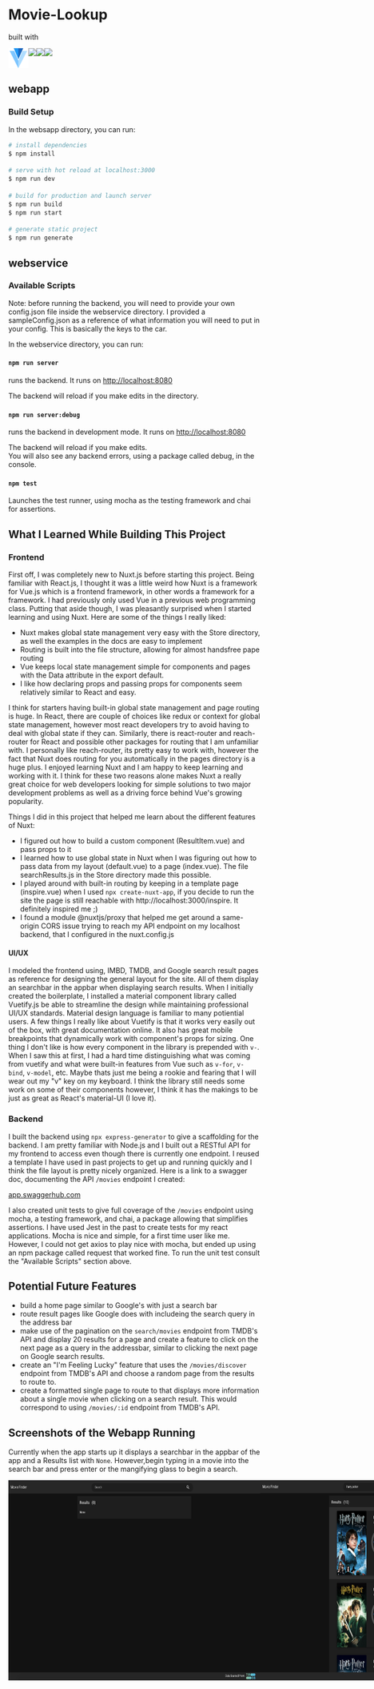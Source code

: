 # Movie-Lookup

built with

<div align="left">
  <div style="display: flex;">
    <a href="https://vuetifyjs.com/en/" target="_blank"> <img height="40" src="/webapp/static/v.png" style="vertical-align: top;" /> </a>
    <a href="https://nuxtjs.org/" target="_blank"> <img height="40" src="https://nuxtjs.org/logos/nuxt-emoji@2x.png" /></a>
    <a href="https://nodejs.org/en/" target="_blank"> <img height="40" src="https://nodejs.org/static/images/logos/nodejs-new-pantone-black.svg" /> </a>
    <a href="https://www.themoviedb.org/?language=en-US" target="_blank"> <img height="40" src="https://www.themoviedb.org/assets/2/v4/logos/v2/blue_square_1-5bdc75aaebeb75dc7ae79426ddd9be3b2be1e342510f8202baf6bffa71d7f5c4.svg" /> </a>
  </div>
</div>

## webapp

### Build Setup

In the websapp directory, you can run:

```bash
# install dependencies
$ npm install

# serve with hot reload at localhost:3000
$ npm run dev

# build for production and launch server
$ npm run build
$ npm run start

# generate static project
$ npm run generate
```
## webservice

### Available Scripts

Note: before running the backend, you will need to provide your own config.json file inside the webservice directory. I provided a sampleConfig.json as a reference of what information you will need to put in your config. This is basically the keys to the car.

In the webservice directory, you can run:

#### `npm run server`

runs the backend. It runs on [http://localhost:8080](http://localhost:8080)

The backend will reload if you make edits in the directory.<br />

#### `npm run server:debug`

runs the backend in development mode. It runs on [http://localhost:8080](http://localhost:8080)

The backend will reload if you make edits.<br />
You will also see any backend errors, using a package called debug, in the console.

#### `npm test`

Launches the test runner, using mocha as the testing framework and chai for assertions.

## What I Learned While Building This Project

### Frontend

First off, I was completely new to Nuxt.js before starting this project. Being familiar with React.js, I thought it was a little weird how Nuxt is a framework for Vue.js which is a frontend framework, in other words a framework for a framework. I had previously only used Vue in a previous web programming class. Putting that aside though, I was pleasantly surprised when I started learning and using Nuxt. Here are some of the things I really liked:

 - Nuxt makes global state management very easy with the Store directory, as well the examples in the docs are easy to implement
 - Routing is built into the file structure, allowing for almost handsfree pape routing
 - Vue keeps local state management simple for components and pages with the Data attribute in the export default.
 - I like how declaring props and passing props for components seem relatively similar to React and easy.

 I think for starters having built-in global state management and page routing is huge. In React, there are couple of choices like redux or context for global state management, however most react developers try to avoid having to deal with global state if they can. Similarly, there is react-router and reach-router for React and possible other packages for routing that I am unfamiliar with. I personally like reach-router, its pretty easy to work with, however the fact that Nuxt does routing for you automatically in the pages directory is a huge plus. I enjoyed learning Nuxt and I am happy to keep learning and working with it. I think for these two reasons alone makes Nuxt a really great choice for web developers looking for simple solutions to two major development problems as well as a driving force behind Vue's growing popularity.  

 Things I did in this project that helped me learn about the different features of Nuxt:

  - I figured out how to build a custom component (ResultItem.vue) and pass props to it
  - I learned how to use global state in Nuxt when I was figuring out how to pass data from my layout (default.vue) to a page (index.vue). The file searchResults.js in the Store directory made this possible.
  - I played around with built-in routing by keeping in a template page (inspire.vue) when I used `npx create-nuxt-app`, if you decide to run the site the page is still reachable with http://localhost:3000/inspire. It definitely inspired me ;) 
  - I found a module @nuxtjs/proxy that helped me get around a same-origin CORS issue trying to reach my API endpoint on my localhost backend, that I configured in the nuxt.config.js

  #### UI/UX

  I modeled the frontend using, IMBD, TMDB, and Google search result pages as reference for designing the general layout for the site. All of them display an searchbar in the appbar when displaying search results.  When I initially created the boilerplate, I installed a material component library called Vuetify.js be able to streamline the design while maintaining professional UI/UX standards. Material design language is familiar to many potiential users. A few things I really like about Vuetify is that it works very easily out of the box, with great documentation online. It also has great mobile breakpoints that dynamically work with component's props for sizing. One thing I don't like is how every component in the library is prepended with `v-`. When I saw this at first, I had a hard time distinguishing what was coming from vuetify and what were built-in features from Vue such as `v-for`, `v-bind`, `v-model`, etc. Maybe thats just me being a rookie and fearing that I will wear out my "v" key on my keyboard. I think the library still needs some work on some of their components however, I think it has the makings to be just as great as React's material-UI (I love it).

  ### Backend

  I built the backend using `npx express-generator` to give a scaffolding for the backend. I am pretty familiar with Node.js and I built out a RESTful API for my frontend to access even though there is currently one endpoint. I reused a template I have used in past projects to get up and running quickly and I think the file layout is pretty nicely organized. Here is a link to a swagger doc, documenting the API `/movies` endpoint I created:

  <a href="https://app.swaggerhub.com/apis/weltypeter/Movie-Finder/1.0.0" target="_blank"> app.swaggerhub.com </a>

  I also created unit tests to give full coverage of the `/movies` endpoint using mocha, a testing framework, and chai, a package allowing that simplifies assertions. I have used Jest in the past to create tests for my react applications. Mocha is nice and simple, for a first time user like me. However, I could not get axios to play nice with mocha, but ended up using an npm package called request that worked fine. To run the unit test consult the "Available Scripts" section above.

  ## Potential Future Features

  - build a home page similar to Google's with just a search bar
  - route result pages like Google does with includeing the search query in the address bar
  - make use of the pagination on the `search/movies` endpoint from TMDB's API and display 20 results for a page and create a feature to click on the next page as a query in the addressbar, similar to clicking the next page on Google search results. 
  - create an "I'm Feeling Lucky" feature that uses the `/movies/discover` endpoint from TMDB's API and choose a random page from the results to route to.
  - create a formatted single page to route to that displays more information about a single movie when clicking on a search result. This would correspond to using `/movies/:id` endpoint from TMDB's API.

  ## Screenshots of the Webapp Running

  Currently when the app starts up it displays a searchbar in the appbar of the app and a Results list with `None`. However,begin typing in a movie into the search bar and press enter or the mangifying glass to begin a search.

  <div align="left">
  <div style="display: flex;">
    <img height="400" src="/screenshots/noResultsDesktop.png"  />
    <img height="400" src="/screenshots/resultsDesktop.png"  />
    <img height="400" src="/screenshots/noResultsMobile.png"  />
    <img height="400" src="/screenshots/resultsMobile.png"  />
  </div>
</div>

